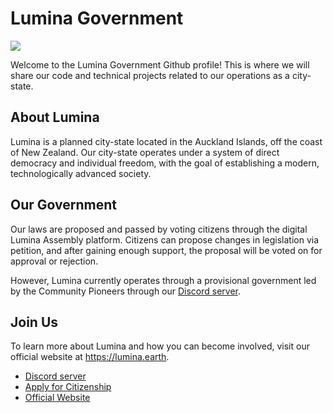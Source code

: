# Lumina Government
[![](https://dcbadge.vercel.app/api/server/r4vNcUKktT)](https://discord.gg/r4vNcUKktT)

Welcome to the Lumina Government Github profile! This is where we will share our code and technical projects related to our operations as a city-state.

## About Lumina
Lumina is a planned city-state located in the Auckland Islands, off the coast of New Zealand. Our city-state operates under a system of direct democracy and individual freedom, with the goal of establishing a modern, technologically advanced society.


## Our Government
Our laws are proposed and passed by voting citizens through the digital Lumina Assembly platform. Citizens can propose changes in legislation via petition, and after gaining enough support, the proposal will be voted on for approval or rejection.

However, Lumina currently operates through a provisional government led by the Community Pioneers through our [Discord server](https://discord.gg/r4vNcUKktT). 

## Join Us
To learn more about Lumina and how you can become involved, visit our official website at https://lumina.earth.

- [Discord server](https://discord.gg/r4vNcUKktT)
- [Apply for Citizenship](https://lumina.earth/citizenship)
- [Official Website](https://lumina.earth)
